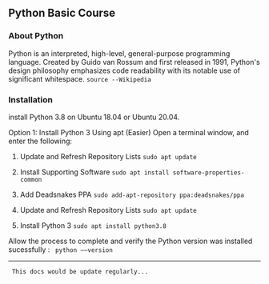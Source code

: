 ## Python Basic Course

### About Python
Python is an interpreted, high-level, general-purpose programming language. Created by Guido van Rossum and first released in 1991, Python's design philosophy emphasizes code readability with its notable use of significant whitespace. 
```source --Wikipedia```

### Installation
install Python 3.8 on Ubuntu 18.04 or Ubuntu 20.04.

Option 1: Install Python 3 Using apt (Easier)
Open a terminal window, and enter the following:

1. Update and Refresh Repository Lists
``` sudo apt update ```

2. Install Supporting Software
``` sudo apt install software-properties-common ```

3. Add Deadsnakes PPA
``` sudo add-apt-repository ppa:deadsnakes/ppa ```
4. Update and Refresh Repository Lists
``` sudo apt update ```

5. Install Python 3
``` sudo apt install python3.8 ```


Allow the process to complete and verify the Python version was installed sucessfully :
``` python ––version```

-------------------
``` This docs would be update regularly...```


